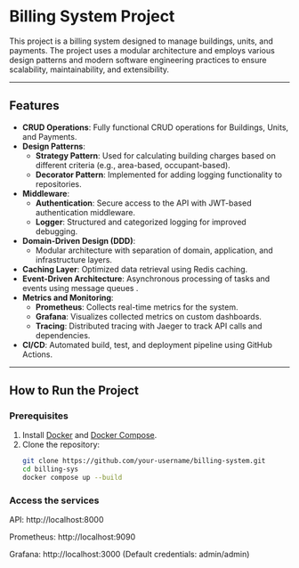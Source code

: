 # Billing System Project

This project is a billing system designed to manage buildings, units, and payments. The project uses a modular architecture and employs various design patterns and modern software engineering practices to ensure scalability, maintainability, and extensibility.

---

## **Features**

- **CRUD Operations**: Fully functional CRUD operations for Buildings, Units, and Payments.
- **Design Patterns**:
    - **Strategy Pattern**: Used for calculating building charges based on different criteria (e.g., area-based, occupant-based).
    - **Decorator Pattern**: Implemented for adding logging functionality to repositories.
- **Middleware**:
    - **Authentication**: Secure access to the API with JWT-based authentication middleware.
    - **Logger**: Structured and categorized logging for improved debugging.
- **Domain-Driven Design (DDD)**:
    - Modular architecture with separation of domain, application, and infrastructure layers.
- **Caching Layer**: Optimized data retrieval using Redis caching.
- **Event-Driven Architecture**: Asynchronous processing of tasks and events using message queues .
- **Metrics and Monitoring**:
    - **Prometheus**: Collects real-time metrics for the system.
    - **Grafana**: Visualizes collected metrics on custom dashboards.
    - **Tracing**: Distributed tracing with Jaeger to track API calls and dependencies.
- **CI/CD**: Automated build, test, and deployment pipeline using GitHub Actions.

---

## **How to Run the Project**

### **Prerequisites**

1. Install [Docker](https://www.docker.com/) and [Docker Compose](https://docs.docker.com/compose/).
2. Clone the repository:
   ```bash
   git clone https://github.com/your-username/billing-system.git
   cd billing-sys
   docker compose up --build

###

### **Access the services**

API: http://localhost:8000

Prometheus: http://localhost:9090

Grafana: http://localhost:3000 (Default credentials: admin/admin)
